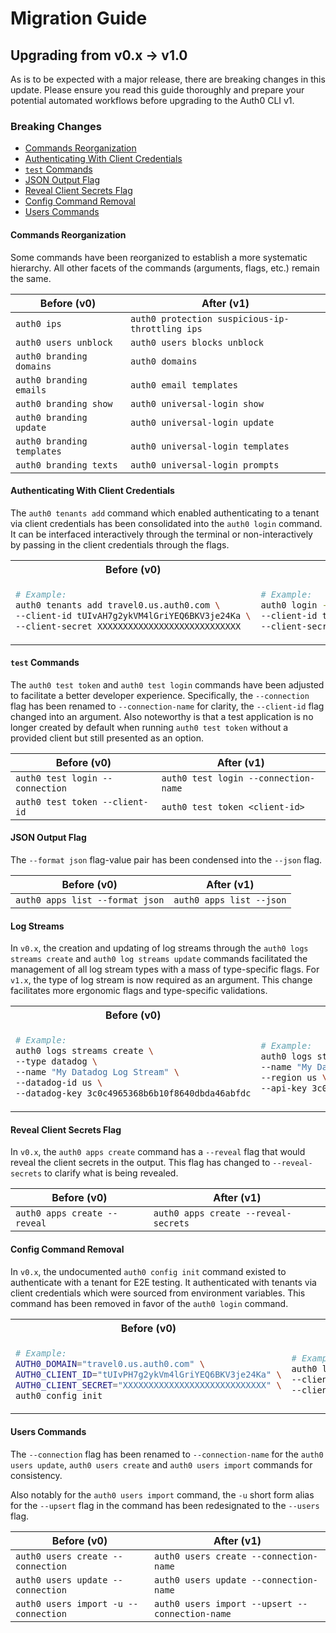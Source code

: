 # Migration Guide

## Upgrading from v0.x → v1.0

As is to be expected with a major release, there are breaking changes in this update. Please ensure you read this guide
thoroughly and prepare your potential automated workflows before upgrading to the Auth0 CLI v1.

### Breaking Changes

- [Commands Reorganization](#commands-reorganization)
- [Authenticating With Client Credentials](#authenticating-with-client-credentials)
- [`test` Commands](#test-commands)
- [JSON Output Flag](#json-output-flag)
- [Reveal Client Secrets Flag](#reveal-client-secrets-flag)
- [Config Command Removal](#config-command-removal)
- [Users Commands](#users-commands)

#### Commands Reorganization

Some commands have been reorganized to establish a more systematic hierarchy.
All other facets of the commands (arguments, flags, etc.) remain the same.

| **Before (v0)**            | **After (v1)**                                  |
| -------------------------- | ----------------------------------------------- |
| `auth0 ips`                | `auth0 protection suspicious-ip-throttling ips` |
| `auth0 users unblock`      | `auth0 users blocks unblock`                    |
| `auth0 branding domains`   | `auth0 domains`                                 |
| `auth0 branding emails`    | `auth0 email templates`                         |
| `auth0 branding show`      | `auth0 universal-login show`                    |
| `auth0 branding update`    | `auth0 universal-login update`                  |
| `auth0 branding templates` | `auth0 universal-login templates`               |
| `auth0 branding texts`     | `auth0 universal-login prompts`                 |

#### Authenticating With Client Credentials

The `auth0 tenants add` command which enabled authenticating to a tenant via client credentials has been consolidated
into the `auth0 login` command. It can be interfaced interactively through the terminal or non-interactively by passing
in the client credentials through the flags.

<table>
<tr>
<th>Before (v0)</th>
<th>After (v1)</th>
</tr>
<tr>
<td>

```sh
# Example:
auth0 tenants add travel0.us.auth0.com \
--client-id tUIvAH7g2ykVM4lGriYEQ6BKV3je24Ka \
--client-secret XXXXXXXXXXXXXXXXXXXXXXXXXXXX
```

</td>
<td>

```sh
# Example:
auth0 login --domain travel0.us.auth0.com \
--client-id tUIvAH7g2ykVM4lGriYEQ6BKV3je24Ka \
--client-secret XXXXXXXXXXXXXXXXXXXXXXXXXXXX
```

</td>
</tr>
</table>

#### `test` Commands

The `auth0 test token` and `auth0 test login` commands have been adjusted to facilitate a better developer experience. Specifically, the `--connection` flag has been renamed to `--connection-name` for clarity, the `--client-id` flag changed into an argument. Also noteworthy is that a test application is no longer created by default when running `auth0 test token` without a provided client but still presented as an option.

| **Before (v0)**                 | **After (v1)**                       |
| ------------------------------- | ------------------------------------ |
| `auth0 test login --connection` | `auth0 test login --connection-name` |
| `auth0 test token --client-id`  | `auth0 test token <client-id>`       |

#### JSON Output Flag

The `--format json` flag-value pair has been condensed into the `--json` flag.

| **Before (v0)**                 | **After (v1)**           |
| ------------------------------- | ------------------------ |
| `auth0 apps list --format json` | `auth0 apps list --json` |

#### Log Streams

In `v0.x`, the creation and updating of log streams through the `auth0 logs streams create` and
`auth0 log streams update` commands facilitated the management of all log stream types with a mass of
type-specific flags. For `v1.x`, the type of log stream is now required as an argument.
This change facilitates more ergonomic flags and type-specific validations.

<table>
<tr>
<th>Before (v0)</th>
<th>After (v1)</th>
</tr>
<tr>
<td>

```sh
# Example:
auth0 logs streams create \
--type datadog \
--name "My Datadog Log Stream" \
--datadog-id us \
--datadog-key 3c0c4965368b6b10f8640dbda46abfdc
```

</td>
<td>

```sh
# Example:
auth0 logs streams create datadog \
--name "My Datadog Log Stream" \
--region us \
--api-key 3c0c4965368b6b10f8640dbda46abfdc
```

</td>
</tr>
</table>

#### Reveal Client Secrets Flag

In `v0.x`, the `auth0 apps create` command has a `--reveal` flag that would reveal the client secrets in the output.
This flag has changed to `--reveal-secrets` to clarify what is being revealed.

| **Before (v0)**              | **After (v1)**                       |
| ---------------------------- | ------------------------------------ |
| `auth0 apps create --reveal` | `auth0 apps create --reveal-secrets` |

#### Config Command Removal

In `v0.x`, the undocumented `auth0 config init` command existed to authenticate with a tenant for E2E testing.
It authenticated with tenants via client credentials which were sourced from environment variables.
This command has been removed in favor of the `auth0 login` command.

<table>
<tr>
<th>Before (v0)</th>
<th>After (v1)</th>
</tr>
<tr>
<td>

```sh
# Example:
AUTH0_DOMAIN="travel0.us.auth0.com" \
AUTH0_CLIENT_ID="tUIvPH7g2ykVm4lGriYEQ6BKV3je24Ka" \
AUTH0_CLIENT_SECRET="XXXXXXXXXXXXXXXXXXXXXXXXXXXX" \
auth0 config init
```

</td>
<td>

```sh
# Example:
auth0 login --domain travel0.us.auth0.com \
--client-id tUIvPH7g2ykVm4lGriYEQ6BKV3je24Ka \
--client-secret XXXXXXXXXXXXXXXXXXXXXXXXXXXX
```

</td>
</tr>
</table>

#### Users Commands

The `--connection` flag has been renamed to `--connection-name` for the `auth0 users update`, `auth0 users create` and `auth0 users import` commands for consistency.

Also notably for the `auth0 users import` command, the `-u` short form alias for the `--upsert` flag in the command has been redesignated to the `--users` flag.

| **Before (v0)**                      | **After (v1)**                                  |
| ------------------------------------ | ----------------------------------------------- |
| `auth0 users create --connection`    | `auth0 users create --connection-name`          |
| `auth0 users update --connection`    | `auth0 users update --connection-name`          |
| `auth0 users import -u --connection` | `auth0 users import --upsert --connection-name` |
